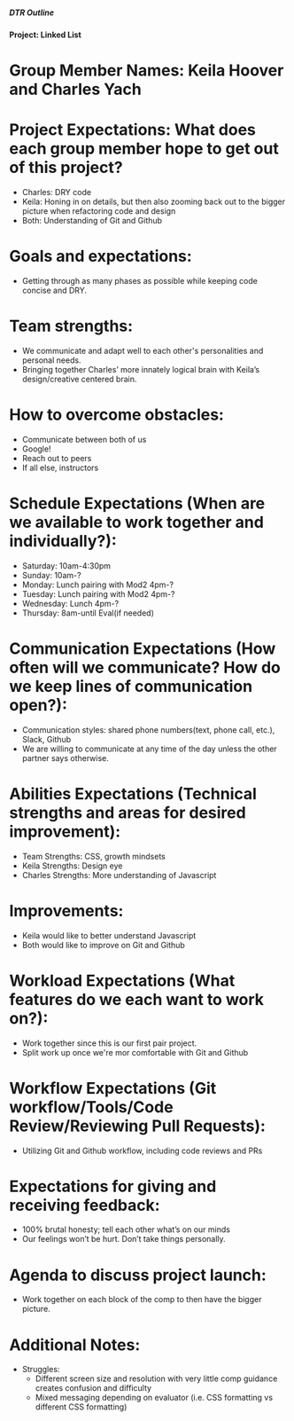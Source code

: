 ##### DTR Outline

#### Project: Linked List

# Group Member Names: Keila Hoover and Charles Yach

# Project Expectations: What does each group member hope to get out of this project?    
* Charles: DRY code   
* Keila: Honing in on details, but then also zooming back out to the bigger picture when refactoring code and design 
* Both: Understanding of Git and Github

# Goals and expectations:   
* Getting through as many phases as possible while keeping code concise and DRY.

# Team strengths:   
* We communicate and adapt well to each other's personalities and personal needs.  
* Bringing together Charles’ more innately logical brain with Keila’s design/creative centered brain.

# How to overcome obstacles:  
* Communicate between both of us 
* Google! 
* Reach out to peers 
* If all else, instructors

# Schedule Expectations (When are we available to work together and individually?):   
* Saturday: 10am-4:30pm   
* Sunday: 10am-?  
* Monday: Lunch pairing with Mod2 4pm-?  
* Tuesday: Lunch pairing with Mod2 4pm-?   
* Wednesday: Lunch 4pm-?   
* Thursday: 8am-until Eval(if needed)

# Communication Expectations (How often will we communicate? How do we keep lines of communication open?):  
* Communication styles: shared phone numbers(text, phone call, etc.), Slack, Github   
* We are willing to communicate at any time of the day unless the other partner says otherwise.

# Abilities Expectations (Technical strengths and areas for desired improvement):   
* Team Strengths: CSS, growth mindsets  
* Keila Strengths: Design eye   
* Charles Strengths: More understanding of Javascript

# Improvements: 
* Keila would like to better understand Javascript
* Both would like to improve on Git and Github

# Workload Expectations (What features do we each want to work on?):
* Work together since this is our first pair project. 
* Split work up once we're mor comfortable with Git and Github

# Workflow Expectations (Git workflow/Tools/Code Review/Reviewing Pull Requests):
* Utilizing Git and Github workflow, including code reviews and PRs

# Expectations for giving and receiving feedback:
* 100% brutal honesty; tell each other what’s on our minds
* Our feelings won’t be hurt. Don’t take things personally.

# Agenda to discuss project launch:
* Work together on each block of the comp to then have the bigger picture.

# Additional Notes:

* Struggles:
  * Different screen size and resolution with very little comp guidance creates confusion and difficulty
  * Mixed messaging depending on evaluator (i.e. CSS formatting vs different CSS formatting)
